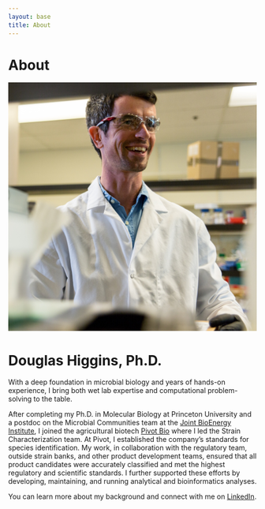```yaml
---
layout: base
title: About
---
```


# About

<div class="image-page-content">
    <div class="content-with-image">
        <img src="/assets/images/dah.jpg" alt="Douglas Higgins">
        <div class="text-content">
            <h1>Douglas Higgins, Ph.D.</h1>
            <p>With a deep foundation in microbial biology and years of hands-on experience, I bring both wet lab expertise and computational problem-solving to the table. </p>
            <p>After completing my Ph.D. in Molecular Biology at Princeton University and a postdoc on the Microbial Communities team at the <a href="https://www.jbei.org">Joint BioEnergy Institute</a>, I joined the agricultural biotech <a href="https://www.pivotbio.com">Pivot Bio</a> where I led the Strain Characterization team. At Pivot, I established the company’s standards for species identification. My work, in collaboration with the regulatory team, outside strain banks, and other product development teams, ensured that all product candidates were accurately classified and met the highest regulatory and scientific standards. I further supported these efforts by developing, maintaining, and running analytical and bioinformatics analyses.</p>
            <p>You can learn more about my background and connect with me on <a href="https://www.linkedin.com/in/douglas-higgins/">LinkedIn</a>.</p>
        </div>
    </div>

</div>